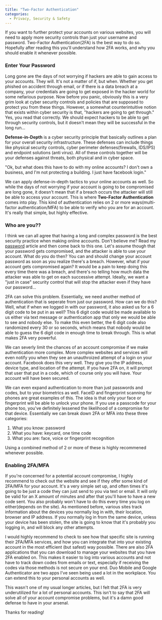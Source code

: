 ```yaml
---
title: "Two-Factor Authentication"
categories:
  - Privacy, Security & Safety
---
```


If you want to further protect your accounts on various websites, you will need to apply more security controls than just your username and password. Two-Factor Authentication(2FA) is the best way to do so. Hopefully after reading this you'll understand how 2FA works, and why you should enable it whenever possible.

### Enter Your Password

Long gone are the days of not worrying if hackers are able to gain access to your accounts. They will. It's not a matter of if, but when. Whether you get phished on accident through email, or if there is a data breach at a company, your credentials are going to get exposed in the hacker world for some nefarious purpose. Now before you panic, obviously this is a very grim look at cyber security controls and policies that are supposed to protect you from these things. However, a somewhat counterintuitive notion that exists within cyber security is that, "hackers are going to get through." Yes, you read that correctly. We should expect hackers to be able to get through security controls, but it doesn't mean they will be successful in the long run...

**Defense-in-Depth** is a cyber security principle that basically outlines a plan for your overall security infrastructure. These defenses can include things like physical security controls, cyber perimeter defenses(firewalls, IDS/IPS) and endpoint solutions (anti virus). All of these controls together will be your defenses against threats, both physical and in cyber space.

"Ok, but what does this have to do with my online accounts? I don't own a business, and I'm not protecting a building. I just have facebook login."

We can apply defense-in-depth tactics to your online accounts as well. So while the days of not worrying if your account is going to be compromised are long gone, it doesn't mean that if a breach occurs the attacker will still be able to access your account. This is where **Two-Factor Authentication** comes into play. This kind of authentication relies on 2 or more ways(multi-factor authentication/MFA) to be able to verify who you are for an account. It's really that simple, but highly effective.

### Who are you??

I think we can all agree that having a long and complex password is the best security practice when making online accounts. Don't believe me? Read my [password](https://freshprinceofhacking.github.io/privacy,%20security%20&%20safety/How-Safe-Is-My-Password/) article and then come back to this one. Let's assume though that your password gets compromised, and the attacker is able to use your account. What do you do then? You can and should change your account password as soon as you realize there's a breach. However, what if your account gets compromised again? It would be a pain to keep doing this every time there was a breach, and there's no telling how much data the attacker was able to get on each successive attempt. Ideally, we want a "just in case" security control that will stop the attacker even if they have our password...

2FA can solve this problem. Essentially, we need another method of authentication that is seperate from just our password. How can we do this? Well, what if when we logged in with our password, it also asked us for a 6 digit code to be put in as well? This 6 digit code would be made available to us either via text message or authentication app that only we would be able to see and nobody else. To make this even better, the 6 digit code also randomized every 30 or so seconds, which means that nobody would be able to guess the 6 digit code in enough time to break through. This is what makes 2FA very powerful. 

We can severly limit the chances of an account compromise if we make authentication more complex. More complex websites and services will even notify you when they see an unauthroized attempt of a login on your account. Facebook does this very well. They give you the IP address, device type, and location of the attempt. If you have 2FA on, it will prompt that user that put in a code, which of course only you will have. Your account will have been secured. 

We can even expand authentication to more than just passwords and codes, but to your biometrics as well. FaceID and fingerprint scanning for phones are great examples of this. The idea is that only your face or fingerprint will be able to unlock your phone. If you use a passcode for your phone too, you've definitely lessened the likelihood of a compromise for that device. Essentially we can break down 2FA or MFA into these three categories:

1. What you know: password
2. What you have: keycard, one time code
3. What you are: face, voice or fingerprint recognition

Using a combined method of 2 or more of these is highly recommened whenever possible.

### Enabling 2FA/MFA

If you're concerned for a potential account compromise, I highly recommend to check out the website and see if they offer some kind of 2FA/MFA for your account. It's a very simple set up, and often times it's going to be just a code they can just send to you via text or email. It will only be valid for an X amount of minutes and after that you'll have to have a new code sent. You also probably won't have to do this every time you log on either(depends on the site). As mentioned before, various sites track information about the devices you normally log in with, their location, browser and IP address. If you normally log in from the same device, unless your device has been stolen, the site is going to know that it's probably you logging in, and will block any other attempts.

I would highly recommend to check to see how that specific site is running their 2FA/MFA services, and how you can integrate that into your existing account in the most efficient (but safest) way possible. There are also 2FA applications that you can download to manage your websites that you have 2FA enabled on. This makes it easier to log into various accounts and not have to track down codes from emails or text, especially if receiving the codes via those methods is not secure on your end. Duo Mobile and Google Authenticator are two apps I've seen being used a lot in the workplace. You can extend this to your personal accounts as well. 

This wasn't one of my usual longer articles, but I felt that 2FA is very underutilized for a lot of personal accounts. This isn't to say that 2FA will solve all of your account compromise problems, but it's a damn good defense to have in your arsenal. 

Thanks for reading! 




